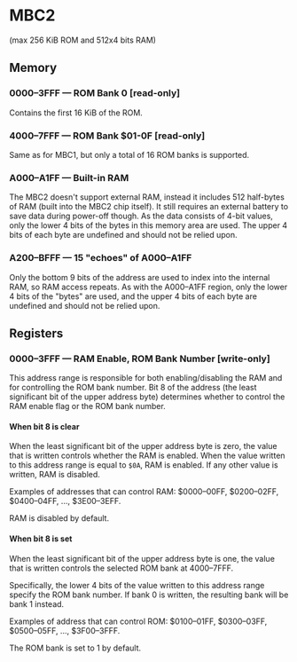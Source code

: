 # MBC2

(max 256 KiB ROM and 512x4 bits RAM)

## Memory

### 0000–3FFF — ROM Bank 0 \[read-only\]

Contains the first 16 KiB of the ROM.

### 4000–7FFF — ROM Bank $01-0F \[read-only\]

Same as for MBC1, but only a total of 16 ROM banks is supported.

### A000–A1FF — Built-in RAM

The MBC2 doesn't support external RAM, instead it includes 512 half-bytes of RAM (built into the MBC2 chip itself).
It still requires an external battery to save data during power-off though.
As the data consists of 4-bit values, only the lower 4 bits of the bytes in this memory area are used.
The upper 4 bits of each byte are undefined and should not be relied upon.

### A200–BFFF — 15 "echoes" of A000–A1FF

Only the bottom 9 bits of the address are used to index into the internal RAM, so RAM access repeats.
As with the A000–A1FF region, only the lower 4 bits of the "bytes" are used, and the upper 4 bits of each byte are undefined and should not be relied upon.

## Registers

### 0000–3FFF — RAM Enable, ROM Bank Number \[write-only\]

This address range is responsible for both enabling/disabling the RAM and for controlling the ROM bank number.
Bit 8 of the address (the least
significant bit of the upper address byte) determines whether to control
the RAM enable flag or the ROM bank number.

#### When bit 8 is clear

When the least significant bit of the upper address byte is zero, the value that is written controls whether the RAM is enabled.
When the value written to this address range is equal to `$0A`, RAM is enabled.
If any other value is written, RAM is disabled.

Examples of addresses that can control RAM: $0000–00FF, $0200–02FF, $0400–04FF, ..., $3E00–3EFF.

RAM is disabled by default.

#### When bit 8 is set

When the least significant bit of the upper address byte is one, the value that is written controls the selected ROM bank at 4000–7FFF.

Specifically, the lower 4 bits of the value written to this address range specify the ROM bank number.
If bank 0 is written, the resulting bank will be bank 1 instead.

Examples of address that can control ROM: $0100–01FF, $0300–03FF, $0500–05FF, ..., $3F00–3FFF.

The ROM bank is set to 1 by default.
